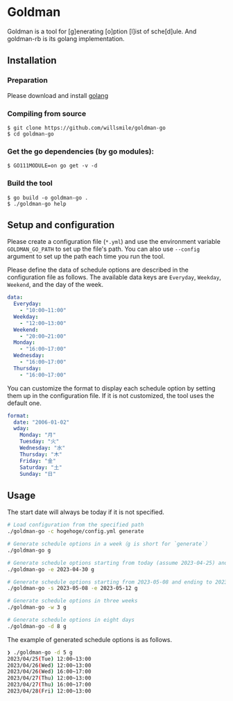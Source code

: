 # Goldman

Goldman is a tool for [g]enerating [o]ption [l]ist of sche[d]ule. And goldman-rb is its golang
implementation.

## Installation
### Preparation
Please download and install [golang](https://golang.org/dl/)

### Compiling from source
```
$ git clone https://github.com/willsmile/goldman-go
$ cd goldman-go
```

### Get the go dependencies (by go modules):
```
$ GO111MODULE=on go get -v -d
```

### Build the tool
```
$ go build -o goldman-go .
$ ./goldman-go help
```

## Setup and configuration
Please create a configuration file (`*.yml`) and use the environment variable `GOLDMAN_GO_PATH` to set up the file's path.
You can also use `--config` argument to set up the path each time you run the tool.

Please define the data of schedule options are described in the configuration file as follows.
The available data keys are `Everyday`, `Weekday`, `Weekend`, and the day of the week.

```yml:config.yml
data:
  Everyday:
    - "10:00~11:00"
  Weekday:
    - "12:00~13:00"
  Weekend:
    - "20:00~21:00"
  Monday: 
    - "16:00~17:00"
  Wednesday:
    - "16:00~17:00"
  Thursday:
    - "16:00~17:00"
```

You can customize the format to display each schedule option by setting them up in the configuration file. If it is not customized, the tool uses the default one.

```yml:config.yml
format:
  date: "2006-01-02"
  wday:
    Monday: "月"
    Tuesday: "火"
    Wednesday: "水"
    Thursday: "木"
    Friday: "金"
    Saturday: "土"
    Sunday: "日"
```

## Usage
The start date will always be today if it is not specified.

```sh
# Load configuration from the specified path
./goldman-go -c hogehoge/config.yml generate

# Generate schedule options in a week（g is short for `generate`）
./goldman-go g

# Generate schedule options starting from today (assume 2023-04-25) and ending to 2023-04-30
./goldman-go -e 2023-04-30 g

# Generate schedule options starting from 2023-05-08 and ending to 2023-04-30
./goldman-go -s 2023-05-08 -e 2023-05-12 g

# Generate schedule options in three weeks
./goldman-go -w 3 g

# Generate schedule options in eight days
./goldman-go -d 8 g
```

The example of generated schedule options is as follows.

```sh
❯ ./goldman-go -d 5 g
2023/04/25(Tue) 12:00~13:00
2023/04/26(Wed) 12:00~13:00
2023/04/26(Wed) 16:00~17:00
2023/04/27(Thu) 12:00~13:00
2023/04/27(Thu) 16:00~17:00
2023/04/28(Fri) 12:00~13:00
```

